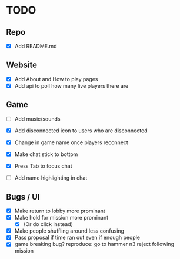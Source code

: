 # TODO

## Repo

- [x] Add README.md

## Website

- [x] Add About and How to play pages
- [x] Add api to poll how many live players there are

## Game

- [ ] Add music/sounds

- [x] Add disconnected icon to users who are disconnected
- [x] Change in game name once players reconnect
- [x] Make chat stick to bottom
- [x] Press Tab to focus chat
- [ ] ~~Add name highlighting in chat~~

## Bugs / UI

- [x] Make return to lobby more prominant
- [x] Make hold for mission more prominant
  - [x] (Or do click instead)
- [x] Make people shuffling around less confusing
- [x] Pass proposal if time ran out even if enough people
- [x] game breaking bug? reproduce:
      go to hammer n3
      reject following mission
